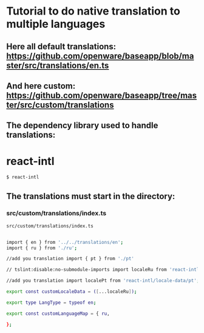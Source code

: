 # Tutorial to do native translation to multiple languages

## Here all default translations: https://github.com/openware/baseapp/blob/master/src/translations/en.ts 
## And here custom: https://github.com/openware/baseapp/tree/master/src/custom/translations




## The dependency library used to handle translations: 
# react-intl

```bash
$ react-intl
```




## The translations must start in the directory: 
### src/custom/translations/index.ts

```bash
src/custom/translations/index.ts
```


```bash

import { en } from '../../translations/en';
import { ru } from './ru';

//add you translation import { pt } from './pt'

// tslint:disable:no-submodule-imports import localeRu from 'react-intl/locale-data/ru'; // tslint:enable

//add you translation import localePt from 'react-intl/locale-data/pt';

export const customLocaleData = ([...localeRu]);

export type LangType = typeof en;

export const customLanguageMap = { ru,

};

```

